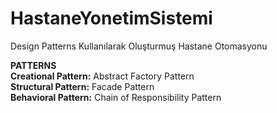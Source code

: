 # HastaneYonetimSistemi
 Design Patterns Kullanılarak Oluşturmuş Hastane Otomasyonu
 
 
<b>PATTERNS</b> <br/>
<b>Creational Pattern:</b> Abstract Factory Pattern <br/>
<b>Structural Pattern:</b> Facade Pattern <br/>
<b>Behavioral Pattern:</b> Chain of Responsibility Pattern <br/>
